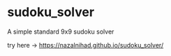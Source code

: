 # sudoku_solver

A simple standard 9x9 sudoku solver

try here -> https://nazalnihad.github.io/sudoku_solver/
